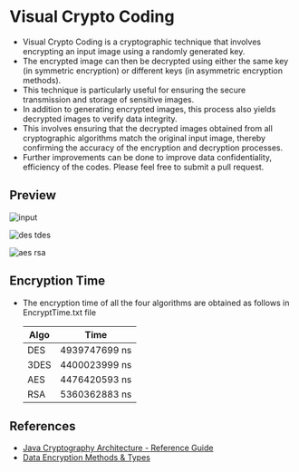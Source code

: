 # Visual Crypto Coding
- Visual Crypto Coding is a cryptographic technique that involves encrypting an input image using a randomly generated key.
- The encrypted image can then be decrypted using either the same key (in symmetric encryption) or different keys (in asymmetric encryption methods).
- This technique is particularly useful for ensuring the secure transmission and storage of sensitive images.
- In addition to generating encrypted images, this process also yields decrypted images to verify data integrity.
- This involves ensuring that the decrypted images obtained from all cryptographic algorithms match the original input image, thereby confirming the accuracy of the encryption and decryption processes.
- Further improvements can be done to improve data confidentiality, efficiency of the codes. Please feel free to submit a pull request.

## Preview
![input](https://github.com/imsatyasaiteja/Visual-Crypto-Coding/assets/85508314/2f4900f4-5cef-4080-875f-d8f40546ed15)

![des tdes](https://github.com/imsatyasaiteja/Visual-Crypto-Coding/assets/85508314/f521c559-8037-4221-b08a-b88180c90ec1)

![aes rsa](https://github.com/imsatyasaiteja/Visual-Crypto-Coding/assets/85508314/76410325-ce7c-475b-9497-95ae15100e04)

## Encryption Time
- The encryption time of all the four algorithms are obtained as follows in EncryptTime.txt file

  | Algo | Time         |
  |------|--------------|
  | DES  | 4939747699 ns|
  | 3DES | 4400023999 ns|
  | AES  | 4476420593 ns|
  | RSA  | 5360362883 ns|

## References
- [Java Cryptography Architecture - Reference Guide](https://docs.oracle.com/en/java/javase/11/security/java-cryptography-architecture-jca-reference-guide.html)
- [Data Encryption Methods & Types](https://www.splunk.com/en_us/blog/learn/data-encryption-methods-types.html)
